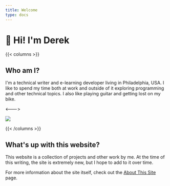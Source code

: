 ```yaml
---
title: Welcome
type: docs
---
```

# :wave: Hi! I'm Derek

{{< columns >}}

## Who am I?

I'm a technical writer and e-learning developer living in Philadelphia, USA. I like to spend my time both at work and outside of it exploring programming and other technical topics. I also like playing guitar and getting lost on my bike.

<--->

![](/images/uploads/derek-farr-photo-cropped-300px.jpg)

{{< /columns >}}

## What's up with this website?

This website is a collection of projects and other work by me. At the time of this writing, the site is extremely new, but I hope to add to it over time.

For more information about the site itself, check out the [About This Site](https://derekfarr.com/docs/about/about-this-site) page.